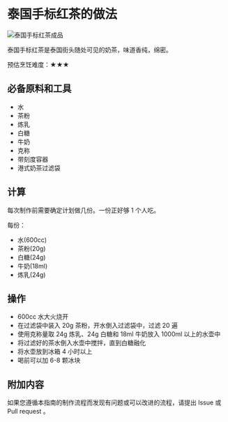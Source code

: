 
# 泰国手标红茶的做法

![泰国手标红茶成品](IMG-20240913214336006.jpg)

泰国手标红茶是泰国街头随处可见的奶茶，味道香纯，绵密。

预估烹饪难度：★★★

## 必备原料和工具

- 水
- 茶粉
- 炼乳
- 白糖
- 牛奶
- 克称
- 带刻度容器
- 港式奶茶过滤袋

## 计算

每次制作前需要确定计划做几份。一份正好够 1 个人吃。

每份：

- 水(600cc)
- 茶粉(20g)
- 白糖(24g)
- 牛奶(18ml)
- 炼乳(24g)

## 操作

- 600cc 水大火烧开
- 在过滤袋中装入 20g 茶粉，开水倒入过滤袋中，过滤 20 遍
- 使用克称量取 24g 炼乳、24g 白糖和 18ml 牛奶放入 1000ml 以上的水壶中
- 将过滤好的茶水倒入水壶中搅拌，直到白糖融化
- 将水壶放到冰箱 4 小时以上
- 喝前可以加 6-8 颗冰块

## 附加内容

如果您遵循本指南的制作流程而发现有问题或可以改进的流程，请提出 Issue 或 Pull request 。
